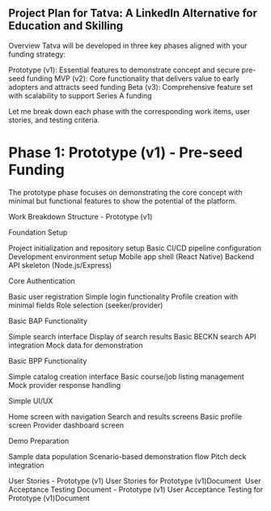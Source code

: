 ## Project Plan for Tatva: A LinkedIn Alternative for Education and Skilling

Overview
Tatva will be developed in three key phases aligned with your funding strategy:

Prototype (v1): Essential features to demonstrate concept and secure pre-seed funding
MVP (v2): Core functionality that delivers value to early adopters and attracts seed funding
Beta (v3): Comprehensive feature set with scalability to support Series A funding

Let me break down each phase with the corresponding work items, user stories, and testing criteria.

# Phase 1: Prototype (v1) - Pre-seed Funding

The prototype phase focuses on demonstrating the core concept with minimal but functional features to show the potential of the platform.

Work Breakdown Structure - Prototype (v1)

Foundation Setup

Project initialization and repository setup
Basic CI/CD pipeline configuration
Development environment setup
Mobile app shell (React Native)
Backend API skeleton (Node.js/Express)


Core Authentication

Basic user registration
Simple login functionality
Profile creation with minimal fields
Role selection (seeker/provider)


Basic BAP Functionality

Simple search interface
Display of search results
Basic BECKN search API integration
Mock data for demonstration


Basic BPP Functionality

Simple catalog creation interface
Basic course/job listing management
Mock provider response handling


Simple UI/UX

Home screen with navigation
Search and results screens
Basic profile screen
Provider dashboard screen


Demo Preparation

Sample data population
Scenario-based demonstration flow
Pitch deck integration


User Stories - Prototype (v1)
User Stories for Prototype (v1)Document 
User Acceptance Testing Document - Prototype (v1)
User Acceptance Testing for Prototype (v1)Document 


